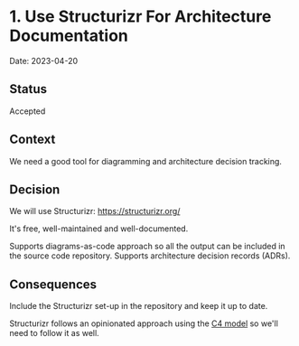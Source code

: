 # 1. Use Structurizr For Architecture Documentation

Date: 2023-04-20

## Status

Accepted

## Context

We need a good tool for diagramming and architecture decision tracking.

## Decision

We will use Structurizr: https://structurizr.org/

It's free, well-maintained and well-documented.

Supports diagrams-as-code approach so all the output can be included in the source code repository. Supports architecture decision records (ADRs).

## Consequences

Include the Structurizr set-up in the repository and keep it up to date.

Structurizr follows an opinionated approach using the [C4 model](https://c4model.com/) so we'll need to follow it as well.
